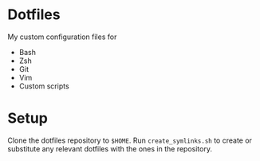 # Dotfiles
My custom configuration files for

- Bash
- Zsh
- Git
- Vim
- Custom scripts

# Setup
Clone the dotfiles repository to `$HOME`. Run `create_symlinks.sh` to create or substitute any relevant dotfiles with the ones in the repository.

